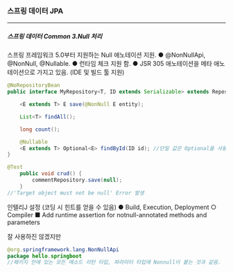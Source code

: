 <h3>스프링 데이터 JPA</h3>
<hr/>
<h5>스프링 데이터 Common 3.Null 처리</h5>

스프링 프레임워크 5.0부터 지원하는 Null 애노테이션 지원.
● @NonNullApi, @NonNull, @Nullable.
● 런타임 체크 지원 함.
● JSR 305 애노테이션을 메타 애노테이션으로 가지고 있음. (IDE 및 빌드 툴 지원)

```java
@NoRepositoryBean
public interface MyRepository<T, ID extends Serializable> extends Repository<T, ID> {

    <E extends T> E save(@NonNull E entity);

    List<T> findAll();

    long count();

    @Nullable
    <E extends T> Optional<E> findById(ID id); //단일 값은 Optional을 사용하는 게 널 값을 체크하기 용이함.
}
```

```java
@Test
    public void crud() {
        commentRepository.save(null);
    }
//'Target object must not be null' Error 발생
```

인텔리J 설정 (코딩 시 힌트를 얻을 수 있음)
● Build, Execution, Deployment
	○ Compiler
		■ Add runtime assertion for notnull-annotated methods and parameters

잘 사용하진 않겠지만

```java
@org.springframework.lang.NonNullApi
package hello.springboot
//패키지 안에 있는 모든 메소드 리턴 타입, 파라미터 타입에 Nonnull이 붙는 것과 같음.
```

